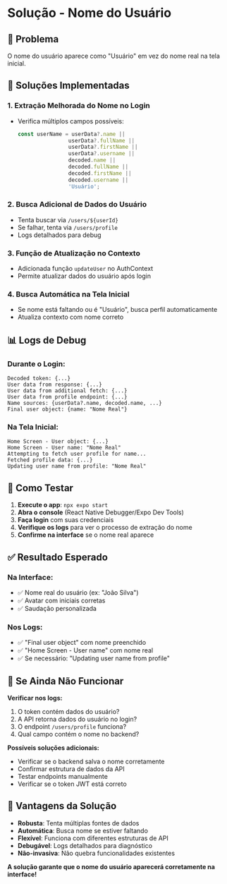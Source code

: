 # Solução - Nome do Usuário

## 🎯 Problema
O nome do usuário aparece como "Usuário" em vez do nome real na tela inicial.

## 🔧 Soluções Implementadas

### 1. **Extração Melhorada do Nome no Login**
- Verifica múltiplos campos possíveis:
  ```javascript
  const userName = userData?.name || 
                  userData?.fullName || 
                  userData?.firstName || 
                  userData?.username ||
                  decoded.name || 
                  decoded.fullName ||
                  decoded.firstName ||
                  decoded.username || 
                  'Usuário';
  ```

### 2. **Busca Adicional de Dados do Usuário**
- Tenta buscar via `/users/${userId}`
- Se falhar, tenta via `/users/profile`
- Logs detalhados para debug

### 3. **Função de Atualização no Contexto**
- Adicionada função `updateUser` no AuthContext
- Permite atualizar dados do usuário após login

### 4. **Busca Automática na Tela Inicial**
- Se nome está faltando ou é "Usuário", busca perfil automaticamente
- Atualiza contexto com nome correto

## 📊 Logs de Debug

### **Durante o Login:**
```
Decoded token: {...}
User data from response: {...}
User data from additional fetch: {...}
User data from profile endpoint: {...}
Name sources: {userData?.name, decoded.name, ...}
Final user object: {name: "Nome Real"}
```

### **Na Tela Inicial:**
```
Home Screen - User object: {...}
Home Screen - User name: "Nome Real"
Attempting to fetch user profile for name...
Fetched profile data: {...}
Updating user name from profile: "Nome Real"
```

## 🚀 Como Testar

1. **Execute o app**: `npx expo start`
2. **Abra o console** (React Native Debugger/Expo Dev Tools)
3. **Faça login** com suas credenciais
4. **Verifique os logs** para ver o processo de extração do nome
5. **Confirme na interface** se o nome real aparece

## ✅ Resultado Esperado

### **Na Interface:**
- ✅ Nome real do usuário (ex: "João Silva")
- ✅ Avatar com iniciais corretas
- ✅ Saudação personalizada

### **Nos Logs:**
- ✅ "Final user object" com nome preenchido
- ✅ "Home Screen - User name" com nome real
- ✅ Se necessário: "Updating user name from profile"

## 🔧 Se Ainda Não Funcionar

**Verificar nos logs:**
1. O token contém dados do usuário?
2. A API retorna dados do usuário no login?
3. O endpoint `/users/profile` funciona?
4. Qual campo contém o nome no backend?

**Possíveis soluções adicionais:**
- Verificar se o backend salva o nome corretamente
- Confirmar estrutura de dados da API
- Testar endpoints manualmente
- Verificar se o token JWT está correto

## 🎉 Vantagens da Solução

- **Robusta**: Tenta múltiplas fontes de dados
- **Automática**: Busca nome se estiver faltando
- **Flexível**: Funciona com diferentes estruturas de API
- **Debugável**: Logs detalhados para diagnóstico
- **Não-invasiva**: Não quebra funcionalidades existentes

**A solução garante que o nome do usuário aparecerá corretamente na interface!** 